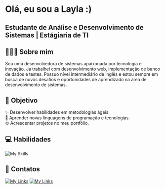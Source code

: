 
# Olá, eu sou a Layla :)

## Estudante de Análise e Desenvolvimento de Sistemas | Estágiaria de TI 

## 👩🏻‍💻 Sobre mim

Sou uma desenvolvedora de sistemas apaixonada por tecnologia e inovação. Ja trabalhei com desenvolvimento web, implementação de banco de dados e testes. Possuo nível intermediário de inglês e estou sempre em busca de novos desafios e oportunidades de aprendizado na área de desenvolvimento de sistemas.

## 🎯 Objetivo

✨ Desenvolver habilidades em metodologias ágeis.
 <br /> 
📖 Aprender novas linguagens de programação e tecnologias.
 <br /> 
⚙ Acrescentar projetos no meu portfólio.

## 💻 Habilidades 
![My Skills](https://skillicons.dev/icons?i=js,html,css,php,java,mysql,postgresql,figma,git)
## 📲 Contatos
[![My Links](https://skillicons.dev/icons?i=linkedin)](https://www.linkedin.com/in/laycsz/)
[![My Links](https://skillicons.dev/icons?i=gmail)](laylasousa908@gmail.com)

